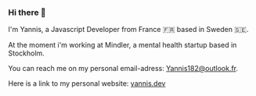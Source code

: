 ### Hi there 👋

I'm Yannis, a Javascript Developer from France 🇫🇷 based in Sweden 🇸🇪.

At the moment i'm working at Mindler, a mental health startup based in Stockholm.

You can reach me on my personal email-adress: Yannis182@outlook.fr.

Here is a link to my personal website: [yannis.dev](https://yannis.dev/)

<!--
**etherean06/etherean06** is a ✨ _special_ ✨ repository because its `README.md` (this file) appears on your GitHub profile.

